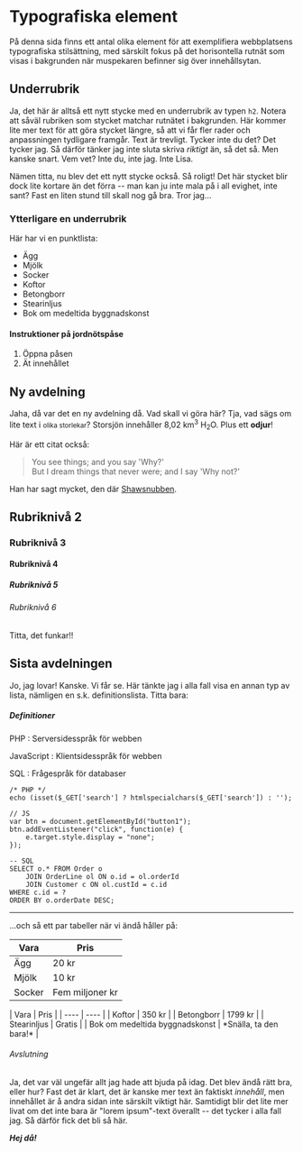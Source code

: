 Typografiska element
====================

På denna sida finns ett antal olika element för att exemplifiera webbplatsens typografiska stilsättning, 
med särskilt fokus på det horisontella rutnät som visas i bakgrunden när muspekaren befinner sig över innehållsytan.


Underrubrik
-----------

Ja, det här är alltså ett nytt stycke med en underrubrik av typen `h2`. Notera att såväl rubriken som stycket matchar rutnätet i bakgrunden. 
Här kommer lite mer text för att göra stycket längre, så att vi får fler rader och anpassningen tydligare framgår. 
Text är trevligt. Tycker inte du det? Det tycker jag. Så därför tänker jag inte sluta skriva *riktigt* än, så det så. Men kanske snart. Vem vet? Inte du, inte jag. Inte Lisa.

Nämen titta, nu blev det ett nytt stycke också. Så roligt! Det här stycket blir dock lite kortare än det förra -- man kan ju inte mala på i all evighet, inte sant? 
Fast en liten stund till skall nog gå bra. Tror jag...

### Ytterligare en underrubrik

Här har vi en punktlista:

* Ägg
* Mjölk
* Socker
* Koftor
* Betongborr
* Stearinljus
* Bok om medeltida byggnadskonst

#### Instruktioner på jordnötspåse

1. Öppna påsen
2. Ät innehållet


Ny avdelning
------------

Jaha, då var det en ny avdelning då. Vad skall vi göra här? Tja, vad sägs om lite text i <small>olika storlekar</small>? Storsjön innehåller 8,02 km<sup>3</sup> H<sub>2</sub>O. 
Plus ett **odjur**!

Här är ett citat också:

> You see things; and you say 'Why?'<br>
> But I dream things that never were; and I say 'Why not?'

Han har sagt mycket, den där [Shawsnubben](https://en.wikipedia.org/wiki/George_Bernard_Shaw).


## Rubriknivå 2
### Rubriknivå 3
#### Rubriknivå 4
##### Rubriknivå 5
###### Rubriknivå 6

Titta, det funkar!!


Sista avdelningen
-----------------

Jo, jag lovar! Kanske. Vi får se. Här tänkte jag i alla fall visa en annan typ av lista, nämligen en s.k. definitionslista. Titta bara:

##### Definitioner

PHP
: Serversidesspråk för webben

JavaScript
: Klientsidesspråk för webben

SQL
: Frågespråk för databaser

~~~
/* PHP */
echo (isset($_GET['search'] ? htmlspecialchars($_GET['search']) : '');

// JS
var btn = document.getElementById("button1");
btn.addEventListener("click", function(e) {
    e.target.style.display = "none";
});

-- SQL
SELECT o.* FROM Order o
    JOIN OrderLine ol ON o.id = ol.orderId
    JOIN Customer c ON ol.custId = c.id
WHERE c.id = ?
ORDER BY o.orderDate DESC;
~~~

---

...och så ett par tabeller när vi ändå håller på:

| Vara | Pris |
| ---- | ---- |
| Ägg  | 20 kr |
| Mjölk | 10 kr |
| Socker | Fem miljoner kr |

<div class="table" markdown="1">
| Vara | Pris |
| ---- | ---- |
| Koftor  | 350 kr |
| Betongborr | 1799 kr |
| Stearinljus | Gratis |
| Bok om medeltida byggnadskonst | *Snälla, ta den bara!* |
</div>

###### Avslutning

Ja, det var väl ungefär allt jag hade att bjuda på idag. Det blev ändå rätt bra, eller hur? Fast det är klart, det är kanske mer text än faktiskt *innehåll*, 
men innehållet är å andra sidan inte särskilt viktigt här. Samtidigt blir det lite mer livat om det inte bara är "lorem ipsum"-text överallt -- det tycker i alla fall jag. 
Så därför fick det bli så här.

___Hej då!___
